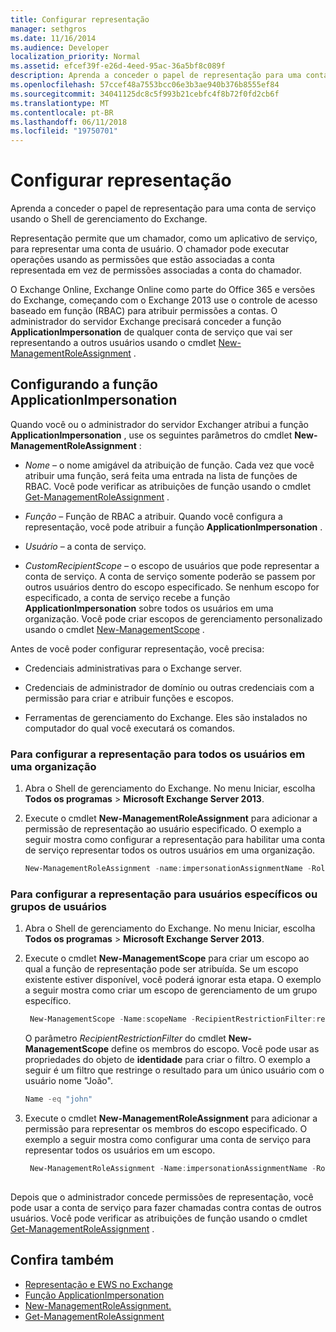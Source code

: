 ```yaml
---
title: Configurar representação
manager: sethgros
ms.date: 11/16/2014
ms.audience: Developer
localization_priority: Normal
ms.assetid: efcef39f-e26d-4eed-95ac-36a5bf8c089f
description: Aprenda a conceder o papel de representação para uma conta de serviço usando o Shell de gerenciamento do Exchange.
ms.openlocfilehash: 57ccef48a7553bcc06e3b3ae940b376b8555ef84
ms.sourcegitcommit: 34041125dc8c5f993b21cebfc4f8b72f0fd2cb6f
ms.translationtype: MT
ms.contentlocale: pt-BR
ms.lasthandoff: 06/11/2018
ms.locfileid: "19750701"
---
```

# <a name="configure-impersonation"></a>Configurar representação

Aprenda a conceder o papel de representação para uma conta de serviço usando o Shell de gerenciamento do Exchange. 
  
Representação permite que um chamador, como um aplicativo de serviço, para representar uma conta de usuário. O chamador pode executar operações usando as permissões que estão associadas a conta representada em vez de permissões associadas a conta do chamador.
  
O Exchange Online, Exchange Online como parte do Office 365 e versões do Exchange, começando com o Exchange 2013 use o controle de acesso baseado em função (RBAC) para atribuir permissões a contas. O administrador do servidor Exchange precisará conceder a função **ApplicationImpersonation** de qualquer conta de serviço que vai ser representando a outros usuários usando o cmdlet [New-ManagementRoleAssignment](http://msdn.microsoft.com/library/34d4f2e3-f2c5-49e1-a6a9-1366da65a78c.aspx) . 
  
## <a name="configuring-the-applicationimpersonation-role"></a>Configurando a função ApplicationImpersonation

Quando você ou o administrador do servidor Exchanger atribui a função **ApplicationImpersonation** , use os seguintes parâmetros do cmdlet **New-ManagementRoleAssignment** : 
  
-  _Nome_ &ndash; o nome amigável da atribuição de função. Cada vez que você atribuir uma função, será feita uma entrada na lista de funções de RBAC. Você pode verificar as atribuições de função usando o cmdlet [Get-ManagementRoleAssignment](http://msdn.microsoft.com/library/a3a6ee46-061b-444a-8639-43a416309445.aspx) . 
    
-  _Função_ &ndash; Função de RBAC a atribuir. Quando você configura a representação, você pode atribuir a função **ApplicationImpersonation** . 
    
-  _Usuário_ &ndash; a conta de serviço. 
    
-  _CustomRecipientScope_ &ndash; o escopo de usuários que pode representar a conta de serviço. A conta de serviço somente poderão se passem por outros usuários dentro do escopo especificado. Se nenhum escopo for especificado, a conta de serviço recebe a função **ApplicationImpersonation** sobre todos os usuários em uma organização. Você pode criar escopos de gerenciamento personalizado usando o cmdlet [New-ManagementScope](http://msdn.microsoft.com/library/1ea1f474-69d6-48c0-9beb-bfa4442c5dab.aspx) . 
    
Antes de você poder configurar representação, você precisa:
  
- Credenciais administrativas para o Exchange server.
    
- Credenciais de administrador de domínio ou outras credenciais com a permissão para criar e atribuir funções e escopos.
    
- Ferramentas de gerenciamento do Exchange. Eles são instalados no computador do qual você executará os comandos.
    
### <a name="to-configure-impersonation-for-all-users-in-an-organization"></a>Para configurar a representação para todos os usuários em uma organização

1. Abra o Shell de gerenciamento do Exchange. No menu Iniciar, escolha **Todos os programas** > **Microsoft Exchange Server 2013**. 
    
2. Execute o cmdlet **New-ManagementRoleAssignment** para adicionar a permissão de representação ao usuário especificado. O exemplo a seguir mostra como configurar a representação para habilitar uma conta de serviço representar todos os outros usuários em uma organização. 
    
   ```powershell
   New-ManagementRoleAssignment -name:impersonationAssignmentName -Role:ApplicationImpersonation -User:serviceAccount 
   ```

### <a name="to-configure-impersonation-for-specific-users-or-groups-of-users"></a>Para configurar a representação para usuários específicos ou grupos de usuários

1. Abra o Shell de gerenciamento do Exchange. No menu Iniciar, escolha **Todos os programas** > **Microsoft Exchange Server 2013**. 
    
2. Execute o cmdlet **New-ManagementScope** para criar um escopo ao qual a função de representação pode ser atribuída. Se um escopo existente estiver disponível, você poderá ignorar esta etapa. O exemplo a seguir mostra como criar um escopo de gerenciamento de um grupo específico. 
    
   ```powershell
    New-ManagementScope -Name:scopeName -RecipientRestrictionFilter:recipientFilter
   ```

   O parâmetro _RecipientRestrictionFilter_ do cmdlet **New-ManagementScope** define os membros do escopo. Você pode usar as propriedades do objeto de **identidade** para criar o filtro. O exemplo a seguir é um filtro que restringe o resultado para um único usuário com o usuário nome "João". 
    
   ```powershell
   Name -eq "john"
   ```

3. Execute o cmdlet **New-ManagementRoleAssignment** para adicionar a permissão para representar os membros do escopo especificado. O exemplo a seguir mostra como configurar uma conta de serviço para representar todos os usuários em um escopo. 
    
   ```powershell
    New-ManagementRoleAssignment -Name:impersonationAssignmentName -Role:ApplicationImpersonation -User:serviceAccount -CustomRecipientWriteScope:scopeName
    
   ```


Depois que o administrador concede permissões de representação, você pode usar a conta de serviço para fazer chamadas contra contas de outros usuários. Você pode verificar as atribuições de função usando o cmdlet [Get-ManagementRoleAssignment](http://msdn.microsoft.com/library/a3a6ee46-061b-444a-8639-43a416309445.aspx) . 
  
## <a name="see-also"></a>Confira também

- [Representação e EWS no Exchange](impersonation-and-ews-in-exchange.md)
- [Função ApplicationImpersonation](http://technet.microsoft.com/en-us/library/dd776119%28v=exchg.150%29.aspx)   
- [New-ManagementRoleAssignment.](http://msdn.microsoft.com/library/34d4f2e3-f2c5-49e1-a6a9-1366da65a78c.aspx)    
- [Get-ManagementRoleAssignment](http://msdn.microsoft.com/library/a3a6ee46-061b-444a-8639-43a416309445.aspx)
    

